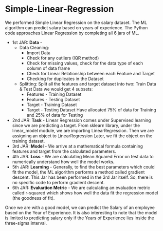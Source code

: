 # Simple-Linear-Regression
We performed Simple Linear Regression on the salary dataset. The ML algorithm can predict salary based on years of experience. The Python code approaches Linear Regression by completing all 6 jars of ML.
- 1st JAR: **Data** - 
  - Data Cleaning:
    - Import Data
    - Check for any outliers (IQR method)
    - Check for missing values, check for the data type of each column of data frame
    - Check for Linear Relationship between each Feature and Target
    - Checking for duplicates in the Dataset
  - Splitting:
    Split all the features and target dataset into two: Train Data & Test Data
    we would get 4 subsets:
      - Features - Training Dataset
      - Features - Testing Dataset
      - Target - Training Dataset 
      - Target - Testing Dataset
  Have allocated 75% of data for Training and 25% of data for Testing
- 2nd JAR: **Task** - 
  Linear Regression comes under Supervised learning since we are predicting a target.
  From sklearn library, under the linear_model module, we are importing LinearRegression.
  Then we are assigning an object to LinearRegression
  Later, we fit the object on the training dataset.
- 3rd JAR: **Model** -
  We arrive at a mathematical formula containing features and target from the calculated parameters. 
- 4th JAR: **Loss** - 
  We are calculating Mean Squared Error on test data to numerically understand how well the model works.
- 5th JAR: **Learning** -
  Generally, to find the best parameters which could fit the model, the ML algorithm performs a method called gradient descent.
  This Jar has been performed in the 3rd Jar itself. So, there is no specific code to perform gradient descent.
- 6th JAR: **Evaluation Metric** -
   We are calculating an evaluation metric called r-squared which shows how well the data fit the regression model (the goodness of fit).
   
Once we are with a good model, we can predict the Salary of an employee based on the Year of Experience.
It is also interesting to note that the model is limited to predicting salary only if the Years of Experience lies inside the three-sigma interval.

